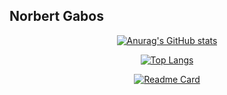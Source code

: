## Norbert Gabos

<div align="center">
  
[![Anurag's GitHub stats](https://github-readme-stats.vercel.app/api?username=Norby99&show_icons=true&theme=radical&PAT_1)](https://github.com/anuraghazra/github-readme-stats)

[![Top Langs](https://github-readme-stats.vercel.app/api/top-langs/?username=Norby99&layout=compact&show_icons=true&theme=radical&langs_count=8)](https://github.com/anuraghazra/github-readme-stats)

[![Readme Card](https://github-readme-stats.vercel.app/api/pin/?username=Norby99&repo=voice-assistant&show_owner=true&theme=radical)](https://github.com/Norby99/voice-assistant)

</div>
